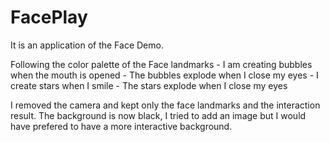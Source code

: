 # FacePlay
It is an application of the Face Demo.

Following the color palette of the Face landmarks 
    - I am creating bubbles when the mouth is opened 
    - The bubbles explode when I close my eyes
    - I create stars when I smile
    - The stars explode when I close my eyes 

I removed the camera and kept only the face landmarks and the interaction result. 
The background is now black, I tried to add an image but I would have prefered to have a more interactive background.